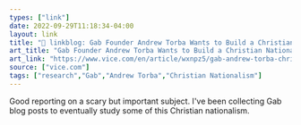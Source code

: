 ```yaml
---
types: ["link"]
date: 2022-09-29T11:18:34-04:00
layout: link
title: "🔗 linkblog: Gab Founder Andrew Torba Wants to Build a Christian Nationalist Internet'"
art_title: "Gab Founder Andrew Torba Wants to Build a Christian Nationalist Internet"
art_link: "https://www.vice.com/en/article/wxnpz5/gab-andrew-torba-christian-nationalist"
source: ["vice.com"]
tags: ["research","Gab","Andrew Torba","Christian Nationalism"]
---
```

Good reporting on a scary but important subject. I've been collecting Gab blog posts to eventually study some of this Christian nationalism.
 
